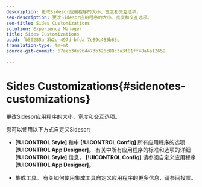 ```yaml
---
description: 更改Sidesor应用程序的大小、宽度和交互选项。
seo-description: 更改Sidesor应用程序的大小、宽度和交互选项。
seo-title: Sides Customizations
solution: Experience Manager
title: Sides Customizations
uuid: fb50285a-3b2d-497d-bfda-7e89c485b65c
translation-type: tm+mt
source-git-commit: 67aeb3de964473b326c88c3a3f81ff48a6a12652

---
```



# Sides Customizations{#sidenotes-customizations}

更改Sidesor应用程序的大小、宽度和交互选项。

您可以使用以下方式自定义Sidesor:

* **[!UICONTROL Style]** 和中 **[!UICONTROL Config]** 所有应用程序的选项 **[!UICONTROL App Designer]**。 有关中所有应用程序的标准和选项的详细 **[!UICONTROL Style]** 信息， **[!UICONTROL Config]** 请参阅自定义应用程序 **[!UICONTROL App Designer]**。

* 集成工具。 有关如何使用集成工具自定义应用程序的更多信息，请参阅投票。

